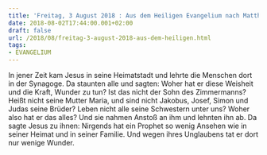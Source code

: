 ```yaml
---
title: 'Freitag, 3 August 2018 : Aus dem Heiligen Evangelium nach Matthäus - Mt 13,54-58.'
date: 2018-08-02T17:44:00.001+02:00
draft: false
url: /2018/08/freitag-3-august-2018-aus-dem-heiligen.html
tags: 
- EVANGELIUM
---
```


In jener Zeit kam Jesus in seine Heimatstadt und lehrte die Menschen dort in der Synagoge. Da staunten alle und sagten: Woher hat er diese Weisheit und die Kraft, Wunder zu tun? Ist das nicht der Sohn des Zimmermanns? Heißt nicht seine Mutter Maria, und sind nicht Jakobus, Josef, Simon und Judas seine Brüder? Leben nicht alle seine Schwestern unter uns? Woher also hat er das alles? Und sie nahmen Anstoß an ihm und lehnten ihn ab. Da sagte Jesus zu ihnen: Nirgends hat ein Prophet so wenig Ansehen wie in seiner Heimat und in seiner Familie. Und wegen ihres Unglaubens tat er dort nur wenige Wunder.